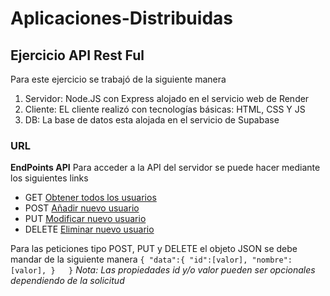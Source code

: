 # Aplicaciones-Distribuidas

## Ejercicio API Rest Ful

Para este ejercicio se trabajó de la siguiente manera
1. Servidor: Node.JS con Express alojado en el servicio web de Render
2. Cliente: EL cliente realizó con tecnologías básicas: HTML, CSS Y JS
3. DB: La base de datos esta alojada en el servicio de Supabase

### URL

**EndPoints API**
Para acceder a la API del servidor se puede hacer mediante los siguientes links
- GET [Obtener todos los usuarios](https://apirestful-users.onrender.com/users)
- POST [Añadir nuevo usuario](https://apirestful-users.onrender.com/user) 
- PUT [Modificar nuevo usuario](https://apirestful-users.onrender.com/user)
- DELETE [Eliminar nuevo usuario](https://apirestful-users.onrender.com/user)

Para las peticiones tipo POST, PUT y DELETE el objeto JSON se debe mandar de la siguiente manera
	```{
  "data":{
    "id":[valor],
    "nombre":[valor],
  }  
}```
_Nota: Las propiedades id y/o valor pueden ser opcionales dependiendo de la solicitud_
